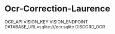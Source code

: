 # Ocr-Correction-Laurence

OCR_API
VISION_KEY
VISION_ENDPOINT
DATABASE_URL=sqlite:///ocr.sqlite
DISCORD_OCR